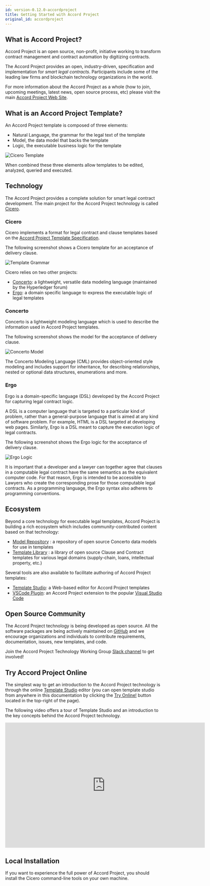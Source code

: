 ```yaml
---
id: version-0.12.0-accordproject
title: Getting Started with Accord Project
original_id: accordproject
---
```


## What is Accord Project?

Accord Project is an open source, non-profit, initiative working to transform contract management and contract automation by digitizing contracts. 

The Accord Project provides an open, industry-driven, specification and implementation for _smart legal contracts_. Participants include some of the leading law firms and blockchain technology organizations in the world.

For more information about the Accord Project as a whole (how to join, upcoming meetings, latest news, open source process, etc) please visit the main [Accord Project Web Site](https:www.accordproject.org).

## What is an Accord Project Template?

An Accord Project template is composed of three elements: 

- Natural Language, the grammar for the legal text of the template
- Model, the data model that backs the template 
- Logic, the executable business logic for the template

![Cicero Template](assets/template.png)

When combined these three elements allow templates to be edited, analyzed, queried and executed.

## Technology

The Accord Project provides a complete solution for smart legal contract development. The main project for the Accord Project technology is called [Cicero](https://github.com/accordproject/cicero).

### Cicero

Cicero implements a format for legal contract and clause templates based on the [Accord Project Template Specification](accordproject-specification).

The following screenshot shows a Cicero template for an acceptance of delivery clause.

![Template Grammar](/docs/assets/grammar.png)

Cicero relies on two other projects:
- [Concerto](https://github.com/hyperledger/composer-concerto): a lightweight, versatile data modeling language (maintained by the Hyperledger forum)
- [Ergo](https://github.com/accordproject/ergo): a domain specific language to express the executable logic of legal templates

### Concerto

Concerto is a lightweight modeling language which is used to describe the information used in Accord Project templates.

The following screenshot shows the model for the acceptance of delivery clause.

![Concerto Model](/img/model-vscode.png)

The Concerto Modeling Language (CML) provides object-oriented style modeling and includes support for inheritance, for describing relationships, nested or optional data structures, enumerations and more.

### Ergo

Ergo is a domain-specific language (DSL) developed by the Accord Project for capturing legal contract logic. 

A DSL is a computer language that is targeted to a particular kind of problem, rather than a general-purpose language that is aimed at any kind of software problem. For example, HTML is a DSL targeted at developing web pages. Similarly, Ergo is a DSL meant to capture the execution logic of legal contracts.

The following screenshot shows the Ergo logic for the acceptance of delivery clause.

![Ergo Logic](/img/ergo-vscode.png)

It is important that a developer and a lawyer can together agree that clauses in a computable legal contract have the same semantics as the equivalent computer code. For that reason, Ergo is intended to be accessible to Lawyers who create the corresponding prose for those computable legal contracts. As a programming language, the Ergo syntax also adheres to programming conventions.

## Ecosystem

Beyond a core technology for executable legal templates, Accord Project is building a rich ecosystem which includes community-contributed content based on that technology:

- [Model Repository](https://models.accordproject.org/) : a repository of open source Concerto data models for use in templates
- [Template Library](https://templates.accordproject.org/) : a library of open source Clause and Contract templates for various legal domains (supply-chain, loans, intellectual property, etc.)

Several tools are also available to facilitate authoring of Accord Project templates:

- [Template Studio](https://studio.accordproject.org/): a Web-based editor for Accord Project templates
- [VSCode Plugin](https://marketplace.visualstudio.com/items?itemName=accordproject.accordproject-vscode-plugin): an Accord Project extension to the popular [Visual Studio Code](https://visualstudio.microsoft.com/)

## Open Source Community

The Accord Project technology is being developed as open source. All the software packages are being actively maintained on [GitHub](https://github.com/accordproject) and we encourage organizations and individuals to contribute requirements, documentation, issues, new templates, and code.

Join the Accord Project Technology Working Group <a href="https://docs.google.com/forms/d/e/1FAIpQLScmPLO6vflTKFTRTJXiopCjGEvS5mMeH-ZlBnuStiQ3U4k19A/viewform">Slack channel</a> to get involved!

## Try Accord Project Online

The simplest way to get an introduction to the Accord Project technology is through the online [Template Studio](https://studio.accordproject.org) editor (you can open template studio from anywhere in this documentation by clicking the [Try Online!](https://studio.accordproject.org) button located in the top-right of the page).

The following video offers a tour of Template Studio and an introduction to the key concepts behind the Accord Project technology.

<iframe src="https://player.vimeo.com/video/328933628" width="640" height="400" frameborder="0" allow="autoplay; fullscreen" allowfullscreen></iframe>

## Local Installation

If you want to experience the full power of Accord Project, you should install the Cicero command-line tools on your own machine.

